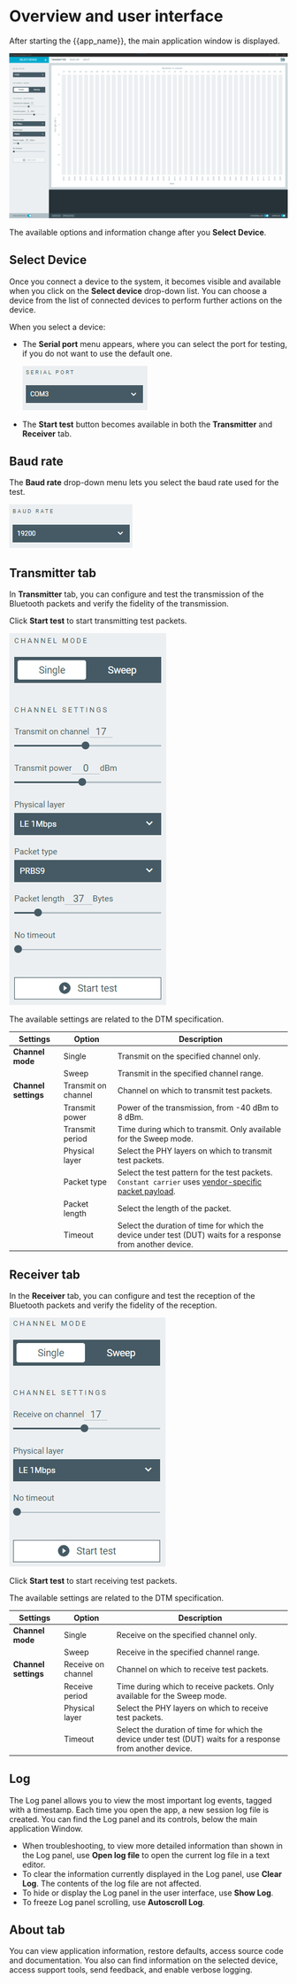 # Overview and user interface

After starting the {{app_name}}, the main application window is displayed.

![{{app_name}} window](./screenshots/dtm_overview.png "{{app_name}} window")

The available options and information change after you **Select Device**.

## Select Device

Once you connect a device to the system, it becomes visible and available when you click on the **Select device** drop-down list. You can choose a device from the list of connected devices to perform further actions on the device.

When you select a device:

* The **Serial port** menu appears, where you can select the port for testing, if you do not want to use the default one.

    ![Serial port menu](./screenshots/dtm_transmitter_serial_port.png "Serial port menu")

* The **Start test** button becomes available in both the **Transmitter** and **Receiver** tab.

## Baud rate

The **Baud rate** drop-down menu lets you select the baud rate used for the test.

![Baud rate menu](./screenshots/dtm_transmitter_baud_rate.png "Baud rate menu")

## Transmitter tab

In **Transmitter** tab, you can configure and test the transmission of the Bluetooth packets and verify the fidelity of the transmission.

Click **Start test** to start transmitting test packets.

![Transmitter tab settings](./screenshots/dtm_transmitter_options.png "Transmitter tab settings")

The available settings are related to the DTM specification.

|       Settings       |       Option        |                                                 Description                                                 |
| -------------------- | ------------------- | ----------------------------------------------------------------------------------------------------------- |
| **Channel mode**     | Single              | Transmit on the specified channel only.                                                                     |
|                      | Sweep               | Transmit in the specified channel range.                                                                    |
| **Channel settings** | Transmit on channel | Channel on which to transmit test packets.                                                                  |
|                      | Transmit power      | Power of the transmission, from -40 dBm to 8 dBm.                                                                                  |
|                      | Transmit period     | Time during which to transmit. Only available for the Sweep mode.                                           |
|                      | Physical layer      | Select the PHY layers on which to transmit test packets.                                                    |
|                      | Packet type         | Select the test pattern for the test packets. `Constant carrier` uses [vendor-specific packet payload](https://docs.nordicsemi.com/bundle/ncs-latest/page/nrf/samples/bluetooth/direct_test_mode/README.html#vendor-specific_packet_payload).                                                               |
|                      | Packet length       | Select the length of the packet.                                                                            |
|                      | Timeout             | Select the duration of time for which the device under test (DUT) waits for a response from another device. |

## Receiver tab

In the **Receiver** tab, you can configure and test the reception of the Bluetooth packets and verify the fidelity of the reception.

![Receiver tab settings](./screenshots/dtm_receiver_options.png "Receiver tab settings")

Click **Start test** to start receiving test packets.

The available settings are related to the DTM specification.

|       Settings       |       Option       |                                                 Description                                                 |
| -------------------- | ------------------ | ----------------------------------------------------------------------------------------------------------- |
| **Channel mode**     | Single             | Receive on the specified channel only.                                                                      |
|                      | Sweep              | Receive in the specified channel range.                                                                     |
| **Channel settings** | Receive on channel | Channel on which to receive test packets.                                                                   |
|                      | Receive period     | Time during which to receive packets. Only available for the Sweep mode.                                    |
|                      | Physical layer     | Select the PHY layers on which to receive test packets.                                                     |
|                      | Timeout            | Select the duration of time for which the device under test (DUT) waits for a response from another device. |

## Log

The Log panel allows you to view the most important log events, tagged with a timestamp. Each time you open the app, a new session log file is created. You can find the Log panel and its controls, below the main application Window.

- When troubleshooting, to view more detailed information than shown in the Log panel, use **Open log file** to open the current log file in a text editor.
- To clear the information currently displayed in the Log panel, use **Clear Log**. The contents of the log file are not affected.
- To hide or display the Log panel in the user interface, use **Show Log**.
- To freeze Log panel scrolling, use **Autoscroll Log**.

## About tab

You can view application information, restore defaults, access source code and documentation. You also can find information on the selected device, access support tools, send feedback, and enable verbose logging.